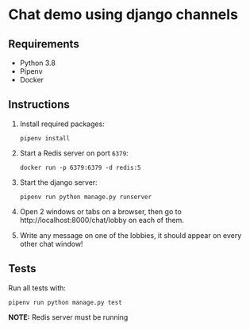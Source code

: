 # Chat demo using django channels

## Requirements
- Python 3.8
- Pipenv
- Docker

## Instructions
1. Install required packages:
    ```
    pipenv install
    ```

1. Start a Redis server on port `6379`:

    ```
    docker run -p 6379:6379 -d redis:5
    ```

1. Start the django server:
    ```
    pipenv run python manage.py runserver
    ```

1. Open 2 windows or tabs on a browser, then go to http://localhost:8000/chat/lobby on each of them.

1. Write any message on one of the lobbies, it should appear on every other chat window!

## Tests
Run all tests with:
```
pipenv run python manage.py test
```
 **NOTE:** Redis server must be running